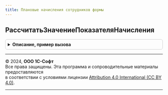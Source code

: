 ```yaml
---
title: Плановые начисления сотрудников формы
---
```



## РассчитатьЗначениеПоказателяНачисления
<details style="margin: 1em 0; padding: 0.5em; border: 1px solid #ccc; border-radius: 6px;">

<summary style="font-weight: bold; cursor: pointer;">Описание, пример вызова</summary>

```bsl

Процедура РассчитатьЗначениеПоказателяНачисления(ИсходноеЗначение, СтруктураДействие, Показатель) Экспорт
```

Пример вызова
```bsl
ПлановыеНачисленияСотрудниковФормы.РассчитатьЗначениеПоказателяНачисления(ИсходноеЗначение, СтруктураДействие, Показатель) 
```
</details>

---

© 2024, **ООО 1С-Софт**  
Все права защищены. Эта программа и сопроводительные материалы предоставляются  
в соответствии с условиями лицензии [Attribution 4.0 International (CC BY 4.0)](https://creativecommons.org/licenses/by/4.0/legalcode).

---
